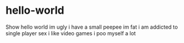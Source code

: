 # hello-world
Show hello world
im ugly
i have a small peepee
im fat
i am addicted to single player sex
i like video games
i poo myself a lot
